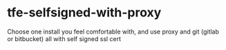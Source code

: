 # tfe-selfsigned-with-proxy
Choose one install you feel comfortable with, and use proxy and git (gitlab or bitbucket) all with self signed ssl cert 
